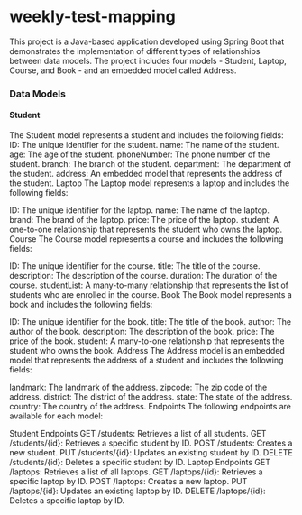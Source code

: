 # weekly-test-mapping
This project is a Java-based application developed using Spring Boot that demonstrates the implementation of different types of relationships between data models. The project includes four models - Student, Laptop, Course, and Book - and an embedded model called Address.

### Data Models
#### Student
The Student model represents a student and includes the following fields:
ID: The unique identifier for the student.
name: The name of the student.
age: The age of the student.
phoneNumber: The phone number of the student.
branch: The branch of the student.
department: The department of the student.
address: An embedded model that represents the address of the student.
Laptop
The Laptop model represents a laptop and includes the following fields:

ID: The unique identifier for the laptop.
name: The name of the laptop.
brand: The brand of the laptop.
price: The price of the laptop.
student: A one-to-one relationship that represents the student who owns the laptop.
Course
The Course model represents a course and includes the following fields:

ID: The unique identifier for the course.
title: The title of the course.
description: The description of the course.
duration: The duration of the course.
studentList: A many-to-many relationship that represents the list of students who are enrolled in the course.
Book
The Book model represents a book and includes the following fields:

ID: The unique identifier for the book.
title: The title of the book.
author: The author of the book.
description: The description of the book.
price: The price of the book.
student: A many-to-one relationship that represents the student who owns the book.
Address
The Address model is an embedded model that represents the address of a student and includes the following fields:

landmark: The landmark of the address.
zipcode: The zip code of the address.
district: The district of the address.
state: The state of the address.
country: The country of the address.
Endpoints
The following endpoints are available for each model:

Student Endpoints
GET /students: Retrieves a list of all students.
GET /students/{id}: Retrieves a specific student by ID.
POST /students: Creates a new student.
PUT /students/{id}: Updates an existing student by ID.
DELETE /students/{id}: Deletes a specific student by ID.
Laptop Endpoints
GET /laptops: Retrieves a list of all laptops.
GET /laptops/{id}: Retrieves a specific laptop by ID.
POST /laptops: Creates a new laptop.
PUT /laptops/{id}: Updates an existing laptop by ID.
DELETE /laptops/{id}: Deletes a specific laptop by ID.
